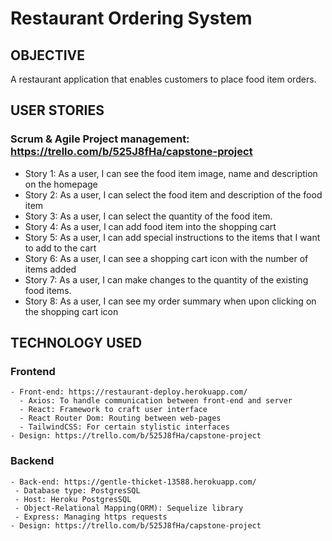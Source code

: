 # Restaurant Ordering System

## OBJECTIVE

 A restaurant application that enables customers to place food item orders.

## USER STORIES
  ### Scrum & Agile Project management: https://trello.com/b/525J8fHa/capstone-project
  - Story 1: As a user, I can see the food item image, name and description on the homepage
  - Story 2: As a user, I can select the food item and description of the food item
  - Story 3: As a user, I can select the quantity of the food item.
  - Story 4: As a user, I can add food item into the shopping cart
  - Story 5: As a user, I can add special instructions to the items that I want to add to the cart
  - Story 6: As a user, I can see a shopping cart icon with the number of items added
  - Story 7: As a user, I can make changes to the quantity of the existing food items.
  - Story 8: As a user, I can see my order summary when upon clicking on the shopping cart icon 

## TECHNOLOGY USED

 ### Frontend
    - Front-end: https://restaurant-deploy.herokuapp.com/
      - Axios: To handle communication between front-end and server 
      - React: Framework to craft user interface
      - React Router Dom: Routing between web-pages
      - TailwindCSS: For certain stylistic interfaces
    - Design: https://trello.com/b/525J8fHa/capstone-project

 ### Backend
    - Back-end: https://gentle-thicket-13588.herokuapp.com/
     - Database type: PostgresSQL
     - Host: Heroku PostgresSQL
     - Object-Relational Mapping(ORM): Sequelize library
     - Express: Managing https requests
    - Design: https://trello.com/b/525J8fHa/capstone-project
